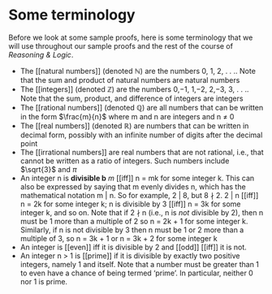 # Some terminology
Before we look at some sample proofs, here is some terminology that we will use throughout our sample proofs and the rest of the course of *Reasoning & Logic*.
- The [[natural numbers]] (denoted $\mathbb{N}$) are the numbers 0, 1, 2, . . .. Note that the sum and product of natural numbers are natural numbers
- The [[integers]] (denoted $\mathbb{Z}$) are the numbers 0,−1, 1,−2, 2,−3, 3, . . .. Note
that the sum, product, and difference of integers are integers
- The [[rational numbers]] (denoted $\mathbb{Q}$) are all numbers that can be written in the form $\frac{m}{n}$ where m and n are integers and n $\neq$ 0
- The [[real numbers]] (denoted $\mathbb{R}$) are numbers that can be written in decimal form, possibly with an infinite number of digits after the decimal point
- The [[irrational numbers]] are real numbers that are not rational, i.e., that cannot be written as a ratio of integers. Such numbers include $\sqrt{3}$ and $\pi$
- An integer n is **divisible b** *m* [[iff]] n = mk for some integer k. This can also be expressed by saying that m evenly divides n, which has the mathematical notation m | n. So for example, 2 | 8, but 8 ∤ 2. 2 | n [[iff]] n = 2k for some integer k; n is divisible by 3 [[iff]] n = 3k for some integer k, and so on. Note that if 2 ∤ n (i.e., n is *not* divisible by 2), then n must be 1 more than a multiple of 2 so n = 2k + 1 for some integer k. Similarly, if n is not divisible by 3 then n must be 1 or 2 more than a multiple of 3, so n = 3k + 1 or n = 3k + 2 for some integer k
- An integer is [[even]] iff it is divisible by 2 and [[odd]] [[iff]] it is not.
- An integer n > 1 is [[prime]] if it is divisible by exactly two positive integers, namely 1 and itself. Note that a number must be greater than 1 to even have a chance of being termed ‘prime’. In particular, neither 0 nor 1 is prime.